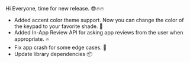 Hi Everyone, time for new release. 😎🔥🔥

- Added accent color theme support. Now you can change the color of the keypad to your favorite shade. 🌈
- Added In-App Review API for asking app reviews from the user when appropriate. ⭐
- Fix app crash for some edge cases. 🐛
- Update library dependencies 📦
